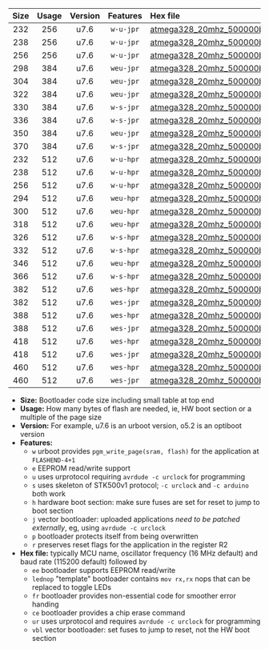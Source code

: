 |Size|Usage|Version|Features|Hex file|
|:-:|:-:|:-:|:-:|:--|
|232|256|u7.6|`w-u-jpr`|[atmega328_20mhz_500000bps_ur_vbl.hex](https://raw.githubusercontent.com/stefanrueger/urboot/main/bootloaders/atmega328/fcpu_20mhz/500000_bps/atmega328_20mhz_500000bps_ur_vbl.hex)|
|238|256|u7.6|`w-u-jpr`|[atmega328_20mhz_500000bps_lednop_ur_vbl.hex](https://raw.githubusercontent.com/stefanrueger/urboot/main/bootloaders/atmega328/fcpu_20mhz/500000_bps/atmega328_20mhz_500000bps_lednop_ur_vbl.hex)|
|256|256|u7.6|`w-u-jpr`|[atmega328_20mhz_500000bps_lednop_fr_ur_vbl.hex](https://raw.githubusercontent.com/stefanrueger/urboot/main/bootloaders/atmega328/fcpu_20mhz/500000_bps/atmega328_20mhz_500000bps_lednop_fr_ur_vbl.hex)|
|298|384|u7.6|`weu-jpr`|[atmega328_20mhz_500000bps_ee_ur_vbl.hex](https://raw.githubusercontent.com/stefanrueger/urboot/main/bootloaders/atmega328/fcpu_20mhz/500000_bps/atmega328_20mhz_500000bps_ee_ur_vbl.hex)|
|304|384|u7.6|`weu-jpr`|[atmega328_20mhz_500000bps_ee_lednop_ur_vbl.hex](https://raw.githubusercontent.com/stefanrueger/urboot/main/bootloaders/atmega328/fcpu_20mhz/500000_bps/atmega328_20mhz_500000bps_ee_lednop_ur_vbl.hex)|
|322|384|u7.6|`weu-jpr`|[atmega328_20mhz_500000bps_ee_lednop_fr_ur_vbl.hex](https://raw.githubusercontent.com/stefanrueger/urboot/main/bootloaders/atmega328/fcpu_20mhz/500000_bps/atmega328_20mhz_500000bps_ee_lednop_fr_ur_vbl.hex)|
|330|384|u7.6|`w-s-jpr`|[atmega328_20mhz_500000bps_vbl.hex](https://raw.githubusercontent.com/stefanrueger/urboot/main/bootloaders/atmega328/fcpu_20mhz/500000_bps/atmega328_20mhz_500000bps_vbl.hex)|
|336|384|u7.6|`w-s-jpr`|[atmega328_20mhz_500000bps_lednop_vbl.hex](https://raw.githubusercontent.com/stefanrueger/urboot/main/bootloaders/atmega328/fcpu_20mhz/500000_bps/atmega328_20mhz_500000bps_lednop_vbl.hex)|
|350|384|u7.6|`weu-jpr`|[atmega328_20mhz_500000bps_ee_lednop_fr_ce_ur_vbl.hex](https://raw.githubusercontent.com/stefanrueger/urboot/main/bootloaders/atmega328/fcpu_20mhz/500000_bps/atmega328_20mhz_500000bps_ee_lednop_fr_ce_ur_vbl.hex)|
|370|384|u7.6|`w-s-jpr`|[atmega328_20mhz_500000bps_lednop_fr_vbl.hex](https://raw.githubusercontent.com/stefanrueger/urboot/main/bootloaders/atmega328/fcpu_20mhz/500000_bps/atmega328_20mhz_500000bps_lednop_fr_vbl.hex)|
|232|512|u7.6|`w-u-hpr`|[atmega328_20mhz_500000bps_ur.hex](https://raw.githubusercontent.com/stefanrueger/urboot/main/bootloaders/atmega328/fcpu_20mhz/500000_bps/atmega328_20mhz_500000bps_ur.hex)|
|238|512|u7.6|`w-u-hpr`|[atmega328_20mhz_500000bps_lednop_ur.hex](https://raw.githubusercontent.com/stefanrueger/urboot/main/bootloaders/atmega328/fcpu_20mhz/500000_bps/atmega328_20mhz_500000bps_lednop_ur.hex)|
|256|512|u7.6|`w-u-hpr`|[atmega328_20mhz_500000bps_lednop_fr_ur.hex](https://raw.githubusercontent.com/stefanrueger/urboot/main/bootloaders/atmega328/fcpu_20mhz/500000_bps/atmega328_20mhz_500000bps_lednop_fr_ur.hex)|
|294|512|u7.6|`weu-hpr`|[atmega328_20mhz_500000bps_ee_ur.hex](https://raw.githubusercontent.com/stefanrueger/urboot/main/bootloaders/atmega328/fcpu_20mhz/500000_bps/atmega328_20mhz_500000bps_ee_ur.hex)|
|300|512|u7.6|`weu-hpr`|[atmega328_20mhz_500000bps_ee_lednop_ur.hex](https://raw.githubusercontent.com/stefanrueger/urboot/main/bootloaders/atmega328/fcpu_20mhz/500000_bps/atmega328_20mhz_500000bps_ee_lednop_ur.hex)|
|318|512|u7.6|`weu-hpr`|[atmega328_20mhz_500000bps_ee_lednop_fr_ur.hex](https://raw.githubusercontent.com/stefanrueger/urboot/main/bootloaders/atmega328/fcpu_20mhz/500000_bps/atmega328_20mhz_500000bps_ee_lednop_fr_ur.hex)|
|326|512|u7.6|`w-s-hpr`|[atmega328_20mhz_500000bps.hex](https://raw.githubusercontent.com/stefanrueger/urboot/main/bootloaders/atmega328/fcpu_20mhz/500000_bps/atmega328_20mhz_500000bps.hex)|
|332|512|u7.6|`w-s-hpr`|[atmega328_20mhz_500000bps_lednop.hex](https://raw.githubusercontent.com/stefanrueger/urboot/main/bootloaders/atmega328/fcpu_20mhz/500000_bps/atmega328_20mhz_500000bps_lednop.hex)|
|346|512|u7.6|`weu-hpr`|[atmega328_20mhz_500000bps_ee_lednop_fr_ce_ur.hex](https://raw.githubusercontent.com/stefanrueger/urboot/main/bootloaders/atmega328/fcpu_20mhz/500000_bps/atmega328_20mhz_500000bps_ee_lednop_fr_ce_ur.hex)|
|366|512|u7.6|`w-s-hpr`|[atmega328_20mhz_500000bps_lednop_fr.hex](https://raw.githubusercontent.com/stefanrueger/urboot/main/bootloaders/atmega328/fcpu_20mhz/500000_bps/atmega328_20mhz_500000bps_lednop_fr.hex)|
|382|512|u7.6|`wes-hpr`|[atmega328_20mhz_500000bps_ee.hex](https://raw.githubusercontent.com/stefanrueger/urboot/main/bootloaders/atmega328/fcpu_20mhz/500000_bps/atmega328_20mhz_500000bps_ee.hex)|
|382|512|u7.6|`wes-jpr`|[atmega328_20mhz_500000bps_ee_vbl.hex](https://raw.githubusercontent.com/stefanrueger/urboot/main/bootloaders/atmega328/fcpu_20mhz/500000_bps/atmega328_20mhz_500000bps_ee_vbl.hex)|
|388|512|u7.6|`wes-hpr`|[atmega328_20mhz_500000bps_ee_lednop.hex](https://raw.githubusercontent.com/stefanrueger/urboot/main/bootloaders/atmega328/fcpu_20mhz/500000_bps/atmega328_20mhz_500000bps_ee_lednop.hex)|
|388|512|u7.6|`wes-jpr`|[atmega328_20mhz_500000bps_ee_lednop_vbl.hex](https://raw.githubusercontent.com/stefanrueger/urboot/main/bootloaders/atmega328/fcpu_20mhz/500000_bps/atmega328_20mhz_500000bps_ee_lednop_vbl.hex)|
|418|512|u7.6|`wes-hpr`|[atmega328_20mhz_500000bps_ee_lednop_fr.hex](https://raw.githubusercontent.com/stefanrueger/urboot/main/bootloaders/atmega328/fcpu_20mhz/500000_bps/atmega328_20mhz_500000bps_ee_lednop_fr.hex)|
|418|512|u7.6|`wes-jpr`|[atmega328_20mhz_500000bps_ee_lednop_fr_vbl.hex](https://raw.githubusercontent.com/stefanrueger/urboot/main/bootloaders/atmega328/fcpu_20mhz/500000_bps/atmega328_20mhz_500000bps_ee_lednop_fr_vbl.hex)|
|460|512|u7.6|`wes-hpr`|[atmega328_20mhz_500000bps_ee_lednop_fr_ce.hex](https://raw.githubusercontent.com/stefanrueger/urboot/main/bootloaders/atmega328/fcpu_20mhz/500000_bps/atmega328_20mhz_500000bps_ee_lednop_fr_ce.hex)|
|460|512|u7.6|`wes-jpr`|[atmega328_20mhz_500000bps_ee_lednop_fr_ce_vbl.hex](https://raw.githubusercontent.com/stefanrueger/urboot/main/bootloaders/atmega328/fcpu_20mhz/500000_bps/atmega328_20mhz_500000bps_ee_lednop_fr_ce_vbl.hex)|

- **Size:** Bootloader code size including small table at top end
- **Usage:** How many bytes of flash are needed, ie, HW boot section or a multiple of the page size
- **Version:** For example, u7.6 is an urboot version, o5.2 is an optiboot version
- **Features:**
  + `w` urboot provides `pgm_write_page(sram, flash)` for the application at `FLASHEND-4+1`
  + `e` EEPROM read/write support
  + `u` uses urprotocol requiring `avrdude -c urclock` for programming
  + `s` uses skeleton of STK500v1 protocol; `-c urclock` and `-c arduino` both work
  + `h` hardware boot section: make sure fuses are set for reset to jump to boot section
  + `j` vector bootloader: uploaded applications *need to be patched externally*, eg, using `avrdude -c urclock`
  + `p` bootloader protects itself from being overwritten
  + `r` preserves reset flags for the application in the register R2
- **Hex file:** typically MCU name, oscillator frequency (16 MHz default) and baud rate (115200 default) followed by
  + `ee` bootloader supports EEPROM read/write
  + `lednop` "template" bootloader contains `mov rx,rx` nops that can be replaced to toggle LEDs
  + `fr` bootloader provides non-essential code for smoother error handing
  + `ce` bootloader provides a chip erase command
  + `ur` uses urprotocol and requires `avrdude -c urclock` for programming
  + `vbl` vector bootloader: set fuses to jump to reset, not the HW boot section
